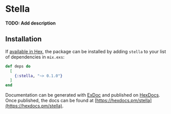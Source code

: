 # Stella

**TODO: Add description**

## Installation

If [available in Hex](https://hex.pm/docs/publish), the package can be installed
by adding `stella` to your list of dependencies in `mix.exs`:

```elixir
def deps do
  [
    {:stella, "~> 0.1.0"}
  ]
end
```

Documentation can be generated with [ExDoc](https://github.com/elixir-lang/ex_doc)
and published on [HexDocs](https://hexdocs.pm). Once published, the docs can
be found at [https://hexdocs.pm/stella](https://hexdocs.pm/stella).


